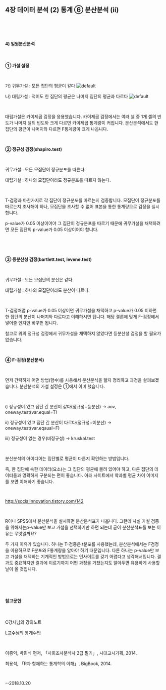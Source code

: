## 4장 데이터 분석 (2) 통계 ⑥ 분산분석 (ii)

​ 

​ 

#### 4) 일원분산분석



​ 

**① 가설 설정**

​     

가) 귀무가설 : 모든 집단의 평균이 같다  ![default](https://user-images.githubusercontent.com/43332543/47266306-65c07d00-d56f-11e8-9931-664002d1d2ac.jpg)

나) 대립가설 : 적어도 한 집단의 평균은 나머지 집단의 평균과 다르다  ![default](https://user-images.githubusercontent.com/43332543/47266305-65c07d00-d56f-11e8-929a-a18bee448174.jpg) 

​     

대립가설은 카이제곱 검정을 응용했습니다. 카이제곱 검정에서는 여러 셀 중 1개 셀의 빈도가 나머지 셀의 빈도와 크게 다르면 카이제곱 통계량이 커집니다. 분산분석에서도 한 집단의 평균이 나머지와 다르면 F통계량이 크게 나옵니다.



​ 

**② 정규성 검정(shapiro.test)** 

​     

귀무가설 : 모든 모집단이 정규분포를 따른다.

대립가설 : 하나의 모집단이라도 정규분포를 따르지 않는다.

​     

T-검정과 마찬가지로 각 집단이 정규분포를 따르는지 검증합니다. 모집단이 정규분포를 따르는지 조사해야 하나, 모집단을 조사할 수 없어 표본을 통한 통계량으로 검정을 실시합니다.

p-value가 0.05 이상이어야 그 집단이 정규분포를 따르기 때문에 귀무가설을 채택하려면 모든 집단의 p-value가 0.05 이상이어야 합니다.

​

​ 

**③ 등분산성 검정(bartlett.test, levene.test)**

​     

귀무가설 : 모든 모집단의 분산은 같다.

대립가설 : 하나의 모집단이라도 분산이 다르다.

​     

T-검정처럼 p-value가 0.05 이상이면 귀무가설을 채택하고 p-value가 0.05 이하면 한 집단의 분산이 나머지와 다르다고 이해하시면 됩니다. 해당 결론에 맞게 F-검정에서 넣어줄 인자만 바꾸면 됩니다.

참고로 위의 정규성 검정에서 귀무가설을 채택하지 않았다면 등분산성 검정을 할 필요가 없습니다.



​ 

**④ F-검정(분산분석)**

​     

먼저 간략하게 어떤 방법(함수)를 사용해서 분산분석을 할지 정리하고 과정을 살펴보겠습니다. 분산분석의 가설 설정은 ①에서 이미 했습니다.

​     

i) 정규성이 있고 집단 간 분산이 같다(정규성+등분산) → aov, oneway.test(var.equal=T)

ii) 정규성이 있고 집단 간 분산이 다르다(정규성+이분산) → oneway.test(var.eqaual=F)

iii) 정규성이 없는 경우(비정규성) → kruskal.test

​     

분산분석의 아이디어는 집단별로 평균이 다른지 확인하는 방법입니다.

즉, 한 집단에 속한 데이터(요소)는 그 집단의 평균에 몰려 있어야 하고, 다른 집단의 데이터들과 명확하게 구분되는 편이 좋습니다. 아래 사이트에서 학과별 평균 차이 이미지를 보면 이해하기 좋습니다.

​     

http://socialinnovation.tistory.com/142

​     

R이나 SPSS에서 분산분석을 실시하면 분산분석표가 나옵니다. 그런데 사실 가설 검증을 위해서는p-value만 보고 가설을 선택하기만 하면 되는데 굳이 분산분석표를 보는 이유는 무엇일까요?

두 가지 이유가 있습니다. 하나는 T-검증은 t분포를 사용했는데, 분산분석에서는 F검정을 이용하므로 F분포와 F통계량을 알아야 하기 때문입니다. 다른 하나는 p-value만 보고 가설을 채택하는 기계적인 방법으로는 인사이트를 갖기 어렵다고 생각해서입니다. 결과도 중요하지만 결과에 이르기까지 어떤 과정을 거쳤는지도 알아두면 유용하게 사용할 날이 올 것입니다.

​     

​ 
​    

#### 참고문헌

​     

C강사님의 강의노트

L교수님의 통계수업

​     

이종익, 박민석 편저, 「사회조사분석사 2급 필기」, 시대고시기획, 2014.

최용석, 「R과 함께하는 통계학의 이해」, BigBook, 2014.

​ 

--2018.10.20

